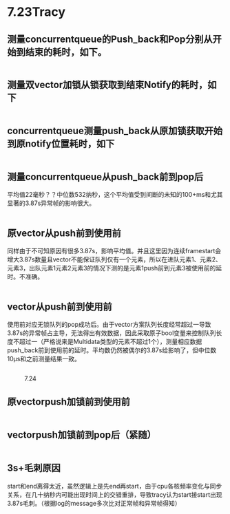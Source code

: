 # 7.23Tracy

## 测量concurrentqueue的Push\_back和Pop分别从开始到结束的耗时，如下。

<figure><img src="../.gitbook/assets/image (6).png" alt=""><figcaption></figcaption></figure>

## 测量双vector加锁从锁获取到结束Notify的耗时，如下

<figure><img src="../.gitbook/assets/image (7).png" alt=""><figcaption></figcaption></figure>

## concurrentqueue测量push\_back从原加锁获取开始到原notify位置耗时，如下

<figure><img src="../.gitbook/assets/image (8).png" alt=""><figcaption></figcaption></figure>

## 测量concurrentqueue从push\_back前到pop后

平均值22毫秒？？中位数532纳秒，这个平均值受到间断的未知的100+ms和尤其显著的3.87s异常帧的影响很大。

<figure><img src="../.gitbook/assets/image (4).png" alt=""><figcaption></figcaption></figure>

## 原vector从push前到使用前

同样由于不可知原因有很多3.87s，影响平均值。并且这里因为连续framestart会增大3.87s数量且vector不能保证队列仅有一个元素，所以在进队元素1、元素2、元素3，出队元素1元素2元素3的情况下测的是元素1push前到元素3被使用前的延时。不准确。

<figure><img src="../.gitbook/assets/image (5).png" alt=""><figcaption></figcaption></figure>

## vector从push前到使用前

使用前对应无锁队列的pop成功后。由于vector方案队列长度经常超过一导致3.87s的异常帧占主导，无法得出有效数据，因此采取原子bool变量来控制队列长度不超过一（严格说来是Multidata类型的元素不超过1个），测量相应数据push\_back前到使用前的延时。平均数仍然被偶尔的3.87s给影响了，但中位数10μs和之前测量结果一致。

<figure><img src="../.gitbook/assets/image (11).png" alt=""><figcaption><p>7.24</p></figcaption></figure>

## 原vectorpush加锁前到使用前

<figure><img src="../.gitbook/assets/image (12).png" alt=""><figcaption></figcaption></figure>

## vectorpush加锁前到pop后（紧随）

<figure><img src="../.gitbook/assets/image (13).png" alt=""><figcaption></figcaption></figure>

## 3s+毛刺原因

start和end离得太近，虽然逻辑上是先end再start，由于cpu各核频率变化与同步关系，在几十纳秒内可能出现时间上的交错重排，导致tracy认为start接start出现3.87s毛刺。（根据log的message多次比对正常帧和异常帧得知）
